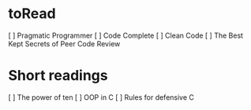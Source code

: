 # toRead
[ ] Pragmatic Programmer
[ ] Code Complete 
[ ] Clean Code
[ ] The Best Kept Secrets of Peer Code Review

# Short readings
[ ] The power of ten
[ ] OOP in C
[ ] Rules for defensive C 

